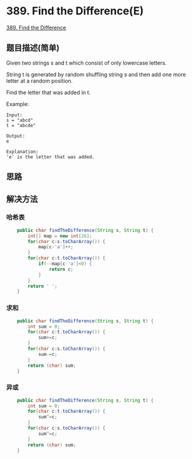# 389. Find the Difference(E)
[389. Find the Difference](https://leetcode-cn.com/problems/find-the-difference/)

## 题目描述(简单)

Given two strings s and t which consist of only lowercase letters.

String t is generated by random shuffling string s and then add one more letter at a random position.

Find the letter that was added in t.

Example:
```
Input:
s = "abcd"
t = "abcde"

Output:
e

Explanation:
'e' is the letter that was added.
```

## 思路

## 解决方法

### 哈希表


```java
    public char findTheDifference(String s, String t) {
        int[] map = new int[26];
        for(char c:s.toCharArray()) {
        	map[c-'a']++;
        }
        for(char c:t.toCharArray()) {
        	if(--map[c-'a']<0) {
        		return c;
        	}
        }
        return ' ';
    }
```



### 求和


```java
    public char findTheDifference(String s, String t) {
        int sum = 0;
    	for(char c:t.toCharArray()) {
        	sum+=c;
        }
        for(char c:s.toCharArray()) {
        	sum-=c;
        }
        return (char) sum;
    }
```



### 异或


```java
    public char findTheDifference(String s, String t) {
        int sum = 0;
    	for(char c:t.toCharArray()) {
        	sum^=c;
        }
        for(char c:s.toCharArray()) {
        	sum^=c;
        }
        return (char) sum;
    }
```


